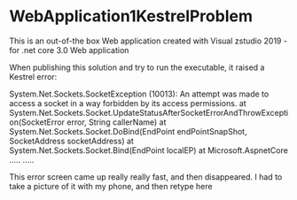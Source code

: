 # WebApplication1KestrelProblem

This is an out-of-the box Web application created with Visual zstudio 2019 - for .net core 3.0 Web application

When publishing this solution and try to run the executable, it raised a Kestrel error:

System.Net.Sockets.SocketException (10013): An attempt was made to access a socket in a way forbidden by its access permissions.
    at System.Net.Sockets.Socket.UpdateStatusAfterSocketErrorAndThrowException(SocketError error, String callerName) 
    at System.Net.Sockets.Socket.DoBind(EndPoint endPointSnapShot, SocketAddress socketAddress)
    at System.Net.Sockets.Socket.Bind(EndPoint localEP)
    at Microsoft.AspnetCore ..... ..... 
    
  This error screen came up really really fast, and then disappeared. I had to take a picture of it with my phone, and then retype here
